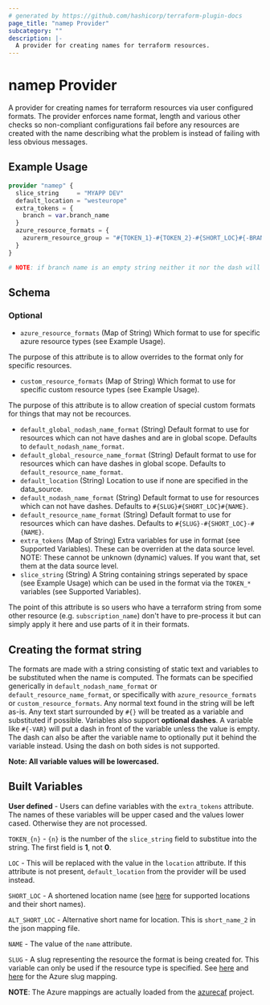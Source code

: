 ```yaml
---
# generated by https://github.com/hashicorp/terraform-plugin-docs
page_title: "namep Provider"
subcategory: ""
description: |-
  A provider for creating names for terraform resources.
---
```


# namep Provider

A provider for creating names for terraform resources via user configured formats.  The provider enforces name format,
length and various other checks so non-compliant configurations fail before any resources are created with the name describing
what the problem is instead of failing with less obvious messages.

## Example Usage

```terraform
provider "namep" {
  slice_string     = "MYAPP DEV"
  default_location = "westeurope"
  extra_tokens = {
    branch = var.branch_name
  }
  azure_resource_formats = {
    azurerm_resource_group = "#{TOKEN_1}-#{TOKEN_2}-#{SHORT_LOC}#{-BRANCH}-#{NAME}"
  }
}

# NOTE: if branch name is an empty string neither it nor the dash will show up in the name
```

<!-- schema generated by tfplugindocs -->
## Schema

### Optional

- `azure_resource_formats` (Map of String) Which format to use for specific azure resource types (see Example Usage).

The purpose of this attribute is to allow overrides to the format only for specific resources.
- `custom_resource_formats` (Map of String) Which format to use for specific custom resource types (see Example Usage).

The purpose of this attribute is to allow creation of special custom formats for things that may not be recources.
- `default_global_nodash_name_format` (String) Default format to use for resources which can not have dashes and are in global scope. Defaults to `default_nodash_name_format`.
- `default_global_resource_name_format` (String) Default format to use for resources which can have dashes in global scope. Defaults to `default_resource_name_format`.
- `default_location` (String) Location to use if none are specified in the data_source.
- `default_nodash_name_format` (String) Default format to use for resources which can not have dashes. Defaults to `#{SLUG}#{SHORT_LOC}#{NAME}`.
- `default_resource_name_format` (String) Default format to use for resources which can have dashes. Defaults to `#{SLUG}-#{SHORT_LOC}-#{NAME}`.
- `extra_tokens` (Map of String) Extra variables for use in format (see Supported Variables).  These can be overriden at the data source level.  NOTE: These cannot be unknown (dynamic) values.  If you want that, set them at the data source level.
- `slice_string` (String) A String containing strings seperated by space (see Example Usage) which can be used in the format via the `TOKEN_*` variables (see Supported Variables).

The point of this attribute is so users who have a terraform string from some other resource (e.g. `subscription_name`) don't have to pre-process it but can simply apply it here and use parts of it in their formats.

## Creating the format string

The formats are made with a string consisting of static text and variables to be substituted when the name is computed.  The
formats can be specified generically in `default_nodash_name_format` or `default_resource_name_format`, or specifically with
`azure_resource_formats` or `custom_resource_formats`.  Any normal text found in the string will be left as-is.  Any text start surrounded by `#{}` will
be treated as a variable and substituted if possible.  Variables also support **optional dashes**. A variable like `#{-VAR}`
will put a dash in front of the variable unless the value is empty.  The dash can also be after the variable name to optionally
put it behind the variable instead. Using the dash on both sides is not supported.

**Note:  All variable values will be lowercased.**

## Built Variables

**User defined** - Users can define variables with the `extra_tokens` attribute.  The names of these variables will be upper cased and the
                   values lower cased.  Otherwise they are not processed.

`TOKEN_{n}` - `{n}` is the number of the `slice_string` field to substitue into the string.  The first field is **1**, not **0**.

`LOC` - This will be replaced with the value in the `location` attribute.  If this attribute is not present, `default_location` from
        the provider will be used instead.

`SHORT_LOC` - A shortened location name (see [here](https://github.com/jason-johnson/terraform-provider-namep/blob/main/tools/data/locationDefinitions.json) for supported locations and their short names).

`ALT_SHORT_LOC` - Alternative short name for location.  This is `short_name_2` in the json mapping file.

`NAME` - The value of the `name` attribute.

`SLUG` - A slug representing the resource the format is being created for.  This variable can only be used if the resource type is specified.
         See [here](https://github.com/jason-johnson/terraform-provider-namep/blob/main/tools/azure/data/resourceDefinition.json) and
         [here](https://github.com/jason-johnson/terraform-provider-namep/blob/main/tools/azure/data/resourceDefinition_out_of_docs.json) for the Azure slug mapping.

**NOTE**: The Azure mappings are actually loaded from the [azurecaf](https://github.com/aztfmod/terraform-provider-azurecaf) project.


